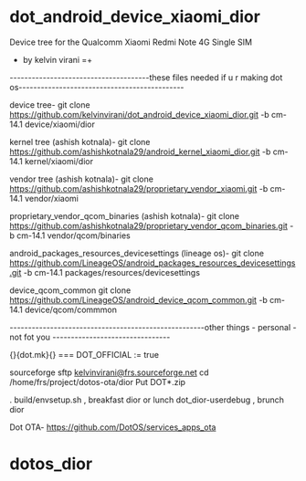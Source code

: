 # dot_android_device_xiaomi_dior
Device tree for the Qualcomm Xiaomi Redmi Note 4G Single SIM
- by kelvin virani =+




--------------------------------------these files needed if u r making dot os---------------------------------------------

 
 
device tree-
git clone https://github.com/kelvinvirani/dot_android_device_xiaomi_dior.git -b cm-14.1 device/xiaomi/dior


kernel tree (ashish kotnala)-
git clone https://github.com/ashishkotnala29/android_kernel_xiaomi_dior.git -b cm-14.1 kernel/xiaomi/dior


vendor tree (ashish kotnala)-
git clone https://github.com/ashishkotnala29/proprietary_vendor_xiaomi.git -b cm-14.1 vendor/xiaomi

proprietary_vendor_qcom_binaries (ashish kotnala)-
git clone https://github.com/ashishkotnala29/proprietary_vendor_qcom_binaries.git -b cm-14.1 vendor/qcom/binaries


android_packages_resources_devicesettings  (lineage os)-
git clone https://github.com/LineageOS/android_packages_resources_devicesettings.git -b cm-14.1 packages/resources/devicesettings


device_qcom_common
git clone https://github.com/LineageOS/android_device_qcom_common.git -b cm-14.1 device/qcom/commmon

-----------------------------------------------------other things - personal - not fot you --------------------------------

{}{dot.mk}{} ===  DOT_OFFICIAL := true   


sourceforge
sftp kelvinvirani@frs.sourceforge.net
cd /home/frs/project/dotos-ota/dior
Put DOT*.zip

. build/envsetup.sh  ,  breakfast dior or lunch dot_dior-userdebug  ,  brunch dior
 
Dot OTA-
https://github.com/DotOS/services_apps_ota


# dotos_dior
